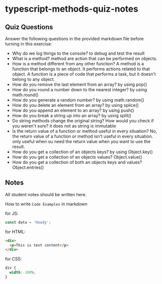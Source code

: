 # typescript-methods-quiz-notes

## Quiz Questions

Answer the following questions in the provided markdown file before turning in this exercise:

- Why do we log things to the console?
  to debug and test the result
- What is a method?
  method are action that can be performed on objects.
- How is a method different from any other function?
  A method is a function that belongs to an object. It performs actions related to that object.
  A function is a piece of code that performs a task, but it doesn't belong to any object.
- How do you remove the last element from an array?
  by using pop()
- How do you round a number down to the nearest integer?
  by using math.round()
- How do you generate a random number?
  by using math.random()
- How do you delete an element from an array?
  by using splice()
- How do you append an element to an array?
  by using push()
- How do you break a string up into an array?
  by using split()
- Do string methods change the original string? How would you check if you weren't sure?
  it does not as string is immutable
- Is the return value of a function or method useful in every situation?
  No, the return value of a function or method isn't useful in every situation. only useful when ou need the return value when you want to use the result.
- How do you get a collection of an objects keys?
  by using Object.key()
- How do you get a collection of an objects values?
  Object.value()
- How do you get a collection of both an objects keys and values?
  Object.entries()

## Notes

All student notes should be written here.

How to write `Code Examples` in markdown

for JS:

```javascript
const data = 'Howdy';
```

for HTML:

```html
<div>
  <p>This is text content</p>
</div>
```

for CSS:

```css
div {
  width: 100%;
}
```
